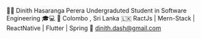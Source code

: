 🙋‍♂️ Dinith Hasaranga Perera
Undergraduted Student in Software Engineering 🎓💻
📍 Colombo , Sri Lanka 🇱🇰
RactJs | Mern-Stack | ReactNative | Flutter | Spring
📧 dinith.dash@gmail.com



